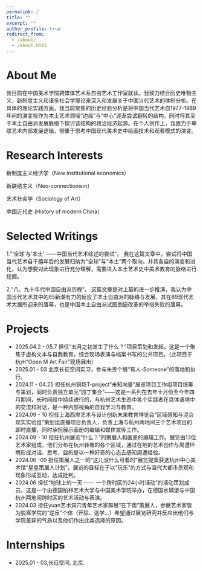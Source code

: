 ```yaml
---
permalink: /
title: ""
excerpt: ""
author_profile: true
redirect_from: 
  - /about/
  - /about.html
---
```



<span class='anchor' id='about-me'></span>

# About Me
我目前在中国美术学院跨媒体艺术系自由艺术工作室就读。我致力结合历史唯物主义，新制度主义和诸多社会学理论来深入和发展关于中国当代艺术的体制分析。在具体的理论实践方面，我当前聚焦的历史经验分析是将中国当代艺术自1977-1989年间的演变视作为本土艺术领域“边缘”与“中心”逐渐尝试翻转的结构，同时将其至于本土自由派发展脉络下探讨该结构的政治经济起源。在个人创作上，我致力于串联艺术内部发展逻辑，侧重于思考中国现代美术史中绘画技术和观看模式的演变。

# Research Interests
新制度主义经济学（New institutional economics）

新联结主义（Neo-connectionism）

艺术社会学（Sociology of Art）

中国近代史 (History of modern China）

# Selected Writings
1.“‘全球’与‘本土’ ——中国当代艺术综述的尝试“。
我在这篇文章中，尝试将中国当代艺术自千禧年后的发展归纳为“全球”与“本土”两个取向，并其各自的演变和进化，认为想要对此现象进行充分理解，需要进入本土艺术史中美术教育的脉络进行挖掘。

2.“八、九十年代中国自由派历程”。
这篇文章是对上篇的进一步推演，我认为中国当代艺术其中的85新潮有力的反应了本土自由派的脉络与发展，其在89现代艺术大展所迎来的落幕，也是中国本土自由派试图倒逼改革的举措失败的落幕。

# Projects
- 2025.04.2 - 05.7
担任“五月之初发生了什么？”项目策划和发起，这是一个聚焦于虚构文本与自我教育，综合现场表演与档案书写的公共项目。（此项目于杭州“Open M Art Fair”现场展出）
- 2025.01 - 03
北京长征空间实习，参与朱昱个展“有人-Someone”的落地和执行。
- 2024.11 -  04.25
担任杭州铜场T-project“未知向量”展览项目工作组项目统筹与策划，同时负责独立单元“园丁集会”——这是一系列在去年十月份至今年四月期间，长时间段中持续进行的，与杭州艺术生态中各个实践者在具体语境中的交流和对话，是一种内部视角的自我学习与教育。
- 2024.09 - 10
担任上海西岸艺术与设计创新未来教育博览会“区域感知与混合现实实验组”策划组直播项目负责人，负责上海与杭州两地间三个艺术项目的即时直播，同时承担展示画册的编辑和媒体宣传工作。
- 2024.09 - 10
担任杭州展览“什么？”的策展人和画册的编辑工作。展览由13位艺术家组成，他们分布在杭州转塘的各个区域，通过在地的艺术创作与周遭环境形成对话、思考，目的是以一种好奇的心态去感知周遭经验。
- 2024.06 -09
担任策展人之一的“这儿没什么可看的”展览提案获选杭州中心美术馆“星星策展人计划”。展览的目标在于以“玩乐”的方式与当代大都市景观和现象形成互动，达成批判。
- 2024.06
担任“地球上的一天 —— 一个跨时区的24小时活动”的活动策划成员。这是一个由德国柏林艺术大学与中国美术学院举办，在德国水城堡与中国杭州两地间跨时区的艺术活动与表演。
- 2024.03
担任yuan艺术洞穴青年艺术家群展“在下雨”策展人，参展艺术家皆为脱离学院的“逆反”个体（开除、逃学…）希望通过展览研究并反应出他们与学院差异的气质以及他们作出此类选择的原因。

# Internships
- 2025.01 - 03,长征空间, 北京.
